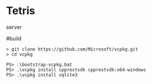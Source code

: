 # Tetris
server
 
#build

    > git clone https://github.com/Microsoft/vcpkg.git
    > cd vcpkg

    PS> .\bootstrap-vcpkg.bat
    PS> .\vcpkg install cpprestsdk cpprestsdk:x64-windows
    PS> .\vcpkg install sqlite3
